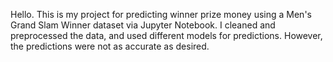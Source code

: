Hello. This is my project for predicting winner prize money using a Men's Grand Slam Winner dataset via Jupyter Notebook. I cleaned and preprocessed the data, and used different models for predictions. However, the predictions were not as accurate as desired.
